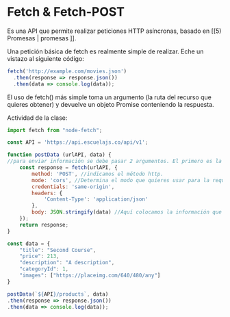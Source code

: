 # Fetch & Fetch-POST

Es una API que permite realizar peticiones HTTP asíncronas, basado en [[5) Promesas | promesas ]].

Una petición básica de fetch es realmente simple de realizar. Eche un vistazo al siguiente código:

```JavaScript
fetch('http://example.com/movies.json')
  .then(response => response.json())
  .then(data => console.log(data));
```

El uso de fetch() más simple toma un argumento (la ruta del recurso que quieres obtener) y devuelve un objeto Promise conteniendo la respuesta.

Actividad de la clase:

```JavaScript
import fetch from "node-fetch";

const API = 'https://api.escuelajs.co/api/v1';

function postData (urlAPI, data) {
//para enviar información se debe pasar 2 argumentos. El primero es la URL y el segundo es un objeto con ciertas propiedades.
    const response = fetch(urlAPI, {
        method: 'POST', //indicamos el método http.
        mode: 'cors', //Determina el modo que quieres usar para la request - cors: bloquea la información.
        credentials: 'same-origin',
        headers: {
            'Content-Type': 'application/json'
        },
        body: JSON.stringify(data) //Aquí colocamos la información que se enviará
    });
    return response;
}

const data = {
    "title": "Second Course",
    "price": 213,
    "description": "A description",
    "categoryId": 1,
    "images": ["https://placeimg.com/640/480/any"]
}

postData(`${API}/products`, data)
.then(response => response.json())
.then(data => console.log(data));
```